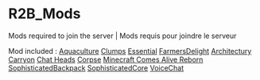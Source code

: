 # R2B_Mods
Mods required to join the server | Mods requis pour joindre le serveur 


Mod included : 
[Aquaculture](https://www.curseforge.com/minecraft/mc-mods/aquaculture)
[Clumps](https://www.curseforge.com/minecraft/mc-mods/aquaculture)
[Essential](https://www.curseforge.com/minecraft/mc-mods/aquaculture)
[FarmersDelight](https://www.curseforge.com/minecraft/mc-mods/aquaculture)
[Architectury](https://www.curseforge.com/minecraft/mc-mods/aquaculture)
[Carryon](https://www.curseforge.com/minecraft/mc-mods/aquaculture)
[Chat Heads](https://www.curseforge.com/minecraft/mc-mods/aquaculture)
[Corpse](https://www.curseforge.com/minecraft/mc-mods/aquaculture)
[Minecraft Comes Alive Reborn](https://www.curseforge.com/minecraft/mc-mods/aquaculture)
[SophisticatedBackpack](https://www.curseforge.com/minecraft/mc-mods/aquaculture)
[SophisticatedCore](https://www.curseforge.com/minecraft/mc-mods/aquaculture)
[VoiceChat](https://www.curseforge.com/minecraft/mc-mods/aquaculture)

